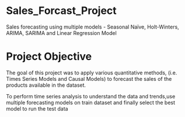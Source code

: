 # Sales_Forcast_Project
Sales forecasting using multiple models - Seasonal Naïve, Holt-Winters, ARIMA, SARIMA and Linear Regression Model
# Project Objective
The goal of this project was to apply various quantitative methods, (i.e. Times Series Models and Causal Models) to forecast the sales of the products available in the dataset.

To perform time series analysis to understand the data and trends,use multiple forecasting models on train dataset and finally select the best model to run the test data

